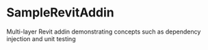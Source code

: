 # SampleRevitAddin
Multi-layer Revit addin demonstrating concepts such as dependency injection and unit testing
